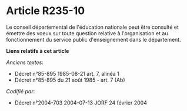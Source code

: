# Article R235-10

Le conseil départemental de l'éducation nationale peut être consulté et émettre des voeux sur toute question relative à
l'organisation et au fonctionnement du service public d'enseignement dans le département.

**Liens relatifs à cet article**

_Anciens textes_:

  - Décret n°85-895 1985-08-21 art. 7, alinéa 1
  - Décret n°85-895 du 21 août 1985 - art. 7 (Ab)

_Codifié par_:

  - Décret n°2004-703 2004-07-13 JORF 24 février 2004
